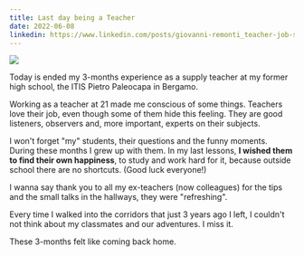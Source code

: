 ```yaml
---
title: Last day being a Teacher
date: 2022-06-08
linkedin: https://www.linkedin.com/posts/giovanni-remonti_teacher-job-students-activity-6940345024924549120-gbzt
---
```


<div class="img-container">
    <img src="https://res.cloudinary.com/giospic/image/upload/f_auto,q_auto/v1662108307/images/being-teacher.webp" style="max-width:70%"/>
</div>

Today is ended my 3-months experience as a supply teacher at my former high school, the ITIS Pietro Paleocapa in Bergamo.

<!--more-->

Working as a teacher at 21 made me conscious of some things. Teachers love their job, even though some of them hide this feeling. They are good listeners, observers and, more important, experts on their subjects.

I won't forget "my" students, their questions and the funny moments. During these months I grew up with them. In my last lessons, **I wished them to find their own happiness**, to study and work hard for it, because outside school there are no shortcuts. (Good luck everyone!)

I wanna say thank you to all my ex-teachers (now colleagues) for the tips and the small talks in the hallways, they were "refreshing".

Every time I walked into the corridors that just 3 years ago I left, I couldn't not think about my classmates and our adventures. I miss it.

These 3-months felt like coming back home.
